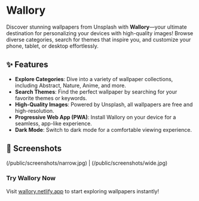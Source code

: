 # Wallory

Discover stunning wallpapers from Unsplash with **Wallory**—your ultimate destination for personalizing your devices with high-quality images! Browse diverse categories, search for themes that inspire you, and customize your phone, tablet, or desktop effortlessly.

## ✨ Features

- **Explore Categories**: Dive into a variety of wallpaper collections, including Abstract, Nature, Anime, and more.
- **Search Themes**: Find the perfect wallpaper by searching for your favorite themes or keywords.
- **High-Quality Images**: Powered by Unsplash, all wallpapers are free and high-resolution.
- **Progressive Web App (PWA)**: Install Wallory on your device for a seamless, app-like experience.
- **Dark Mode**: Switch to dark mode for a comfortable viewing experience.

## 📸 Screenshots

(/public/screenshots/narrow.jpg) | (/public/screenshots/wide.jpg)

### Try Wallory Now

Visit [wallory.netlify.app](https://wallory.netlify.app/) to start exploring wallpapers instantly!